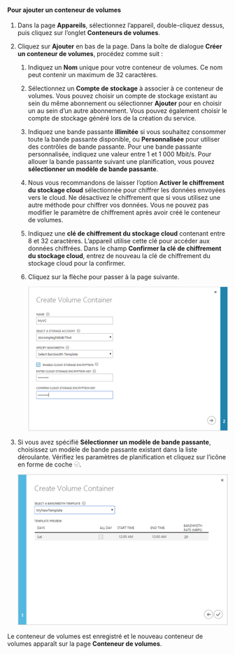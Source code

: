 <!--author=SharS last changed: 1/7/2016-->

#### Pour ajouter un conteneur de volumes
1. Dans la page **Appareils**, sélectionnez l’appareil, double-cliquez dessus, puis cliquez sur l’onglet **Conteneurs de volumes**.
2. Cliquez sur **Ajouter** en bas de la page. Dans la boîte de dialogue **Créer un conteneur de volumes**, procédez comme suit :
   
   1. Indiquez un **Nom** unique pour votre conteneur de volumes. Ce nom peut contenir un maximum de 32 caractères.
   2. Sélectionnez un **Compte de stockage** à associer à ce conteneur de volumes. Vous pouvez choisir un compte de stockage existant au sein du même abonnement ou sélectionner **Ajouter** pour en choisir un au sein d’un autre abonnement. Vous pouvez également choisir le compte de stockage généré lors de la création du service.
   3. Indiquez une bande passante **illimitée** si vous souhaitez consommer toute la bande passante disponible, ou **Personnalisée** pour utiliser des contrôles de bande passante. Pour une bande passante personnalisée, indiquez une valeur entre 1 et 1 000 Mbit/s. Pour allouer la bande passante suivant une planification, vous pouvez **sélectionner un modèle de bande passante**.
   4. Nous vous recommandons de laisser l’option **Activer le chiffrement du stockage cloud** sélectionnée pour chiffrer les données envoyées vers le cloud. Ne désactivez le chiffrement que si vous utilisez une autre méthode pour chiffrer vos données. Vous ne pouvez pas modifier le paramètre de chiffrement après avoir créé le conteneur de volumes.
   5. Indiquez une **clé de chiffrement du stockage cloud** contenant entre 8 et 32 caractères. L’appareil utilise cette clé pour accéder aux données chiffrées. Dans le champ **Confirmer la clé de chiffrement du stockage cloud**, entrez de nouveau la clé de chiffrement du stockage cloud pour la confirmer. 
   6. Cliquez sur la flèche pour passer à la page suivante.
      
      ![Créer un conteneur de volumes avec le modèle de bande passante 1](./media/storsimple-add-volume-container/HCS_CreateVCBT1-include.png)
3. Si vous avez spécifié **Sélectionner un modèle de bande passante**, choisissez un modèle de bande passante existant dans la liste déroulante. Vérifiez les paramètres de planification et cliquez sur l’icône en forme de coche ![icône en forme de coche](./media/storsimple-configure-new-storage-account/HCS_CheckIcon-include.png).
   
    ![Créer un conteneur de volumes avec le modèle de bande passante 2](./media/storsimple-add-volume-container/HCS_CreateVCBT2-include.png)

Le conteneur de volumes est enregistré et le nouveau conteneur de volumes apparaît sur la page **Conteneur de volumes**.

<!---HONumber=AcomDC_0114_2016-->